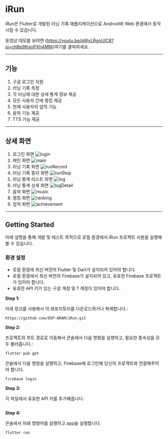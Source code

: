 # iRun

iRun은 Flutter로 개발된 러닝 기록 애플리케이션으로 Android와 Web 환경에서 동작시킬 수 있습니다.

동영상 데모를 보려면 (https://youtu.be/pWvLRgoUIC8?si=chBp9lhsnPXh4MNj)여기를 클릭하세요.


---
## 기능
1. 구글 로그인 지원
2. 러닝 기록 측정
3. 각 러닝에 대한 상세 통계 정보 제공
4. 모든 사용자 간에 랭킹 제공
5. 현재 사용자의 업적 기능
6. 음악 기능 제공
7. TTS 기능 제공

---
## 상세 화면
1. 로그인 화면
![login](https://github.com/OSP-ARAM/iRun/assets/138470360/62d1de09-d20c-49e9-bea3-f5b93b3c8915)
2. 메인 화면
![main](https://github.com/OSP-ARAM/iRun/assets/138470360/3cfe31c1-5a7d-43e1-9963-186b68c91435)
3. 러닝 기록 화면
![runRecord](https://github.com/OSP-ARAM/iRun/assets/138470360/8072fe0c-fc72-4351-a1b2-8b975c7437e4)
4. 러닝 기록 중지 화면
![runStop](https://github.com/OSP-ARAM/iRun/assets/138470360/56a0f45a-2a02-4ab1-8162-3b8c03f86e15)
5. 러닝 통계 리스트 화면
![log](https://github.com/OSP-ARAM/iRun/assets/138470360/0568ad00-5cb0-4e1e-9ceb-f5c735982a73)
6. 러닝 통계 상세 화면
![logDetail](https://github.com/OSP-ARAM/iRun/assets/138470360/bd7e2dac-723a-404b-87a1-f94097ecb15f)
7. 음악 화면
![music](https://github.com/OSP-ARAM/iRun/assets/138470360/9c85956a-bb2e-4425-9d8a-18ff97c11086)
8. 랭킹 화면
![ranking](https://github.com/OSP-ARAM/iRun/assets/138470360/49c6b2e3-9de5-4bbf-9cce-9a6690737c70)
9. 업적 화면
![achievement](https://github.com/OSP-ARAM/iRun/assets/138470360/fce8d827-a53b-4983-826e-595884be7910)

---

## Getting Started

아래 설명을 통해 개발 및 테스트 목적으로 로컬 환경에서 iRun 프로젝트 사본을 실행해 볼 수 있습니다.

### 환경 설정

  * 로컬 환경에 최신 버전의 Flutter 및 Dart가 설치되어 있어야 합니다.
  * 로컬 환경에서 최신 버전의 Firebase가 설치되어 있고, 유효한 Firebase 프로젝트가 있어야 합니다.
  * 유효한 API 키가 있는 구글 계정 및 ? 계정이 있어야 합니다.

**Step 1:**

아래 링크를 사용해서 이 레포지토리를 다운로드하거나 복제합니다.:

```
https://github.com/OSP-ARAM/iRun.git
```

**Step 2:**

프로젝트의 루트 경로로 이동해서 콘솔에서 다음 명령을 실행하고, 필요한 종속성을 모두 불러옵니다.:

```
flutter pub get 
```

콘솔에서 다음 명령을 실행하고, Firebase에 로그인해 당신의 프로젝트와 연결해주어야 합니다.

```
firebase login
```

**Step 3:**

각 파일에서 유효한 API 키를 추가해줍니다.

```dart

```
**Step 4:**

콘솔에서 아래 명령어를 실행하고 app을 실행합니다.

```
flutter run
```

